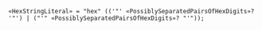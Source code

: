<!-- This file is generated automatically by infrastructure scripts. Please don't edit by hand. -->

```{ .ebnf .slang-ebnf #HexStringLiteral }
«HexStringLiteral» = "hex" (('"' «PossiblySeparatedPairsOfHexDigits»? '"') | ("'" «PossiblySeparatedPairsOfHexDigits»? "'"));
```
